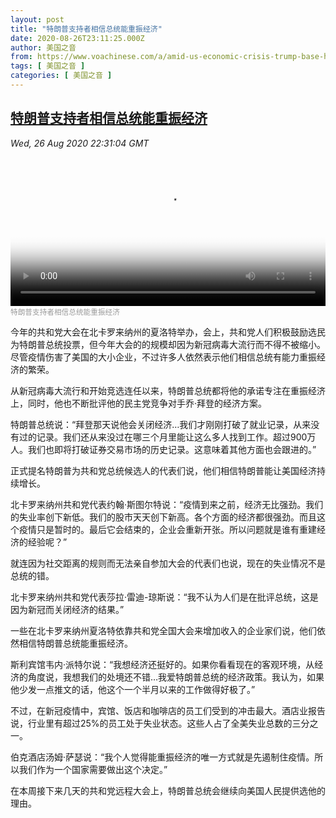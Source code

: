 ```yaml
---
layout: post
title: "特朗普支持者相信总统能重振经济"
date: 2020-08-26T23:11:25.000Z
author: 美国之音
from: https://www.voachinese.com/a/amid-us-economic-crisis-trump-base-has-faith-20200826/5559327.html
tags: [ 美国之音 ]
categories: [ 美国之音 ]
---
```

<!--1598483485000-->
[特朗普支持者相信总统能重振经济](https://www.voachinese.com/a/amid-us-economic-crisis-trump-base-has-faith-20200826/5559327.html)
------

<div>
<div><i>Wed, 26 Aug 2020 22:31:04 GMT</i></div><video poster="https://images.weserv.nl?url=gdb.voanews.com/05844fcb-b9f5-4621-9ae2-a21cdf88b8d4_tv_r1_s_w900.jpg" src="https://av.voanews.com/Videoroot/Pangeavideo/2020/08/0/05/05844fcb-b9f5-4621-9ae2-a21cdf88b8d4_240p.mp4" style="width:100%" controls></video><div><small style="color: #999;">特朗普支持者相信总统能重振经济</small></div><p>今年的共和党大会在北卡罗来纳州的夏洛特举办，会上，共和党人们积极鼓励选民为特朗普总统投票，但今年大会的的规模却因为新冠病毒大流行而不得不被缩小。尽管疫情伤害了美国的大小企业，不过许多人依然表示他们相信总统有能力重振经济的繁荣。</p><p>从新冠病毒大流行和开始竞选连任以来，特朗普总统都将他的承诺专注在重振经济上，同时，他也不断批评他的民主党竞争对手乔·拜登的经济方案。</p><p>特朗普总统说：“拜登那天说他会关闭经济…我们才刚刚打破了就业记录，从来没有过的记录。我们还从来没过在哪三个月里能让这么多人找到工作。超过900万人。我们也即将打破证券交易市场的历史记录。这意味着其他方面也会跟进的。”</p><p>正式提名特朗普为共和党总统候选人的代表们说，他们相信特朗普能让美国经济持续增长。</p><p>北卡罗来纳州共和党代表约翰·斯图尔特说：“疫情到来之前，经济无比强劲。我们的失业率创下新低。我们的股市天天创下新高。各个方面的经济都很强劲。而且这个疫情只是暂时的。最后它会结束的，企业会重新开张。所以问题就是谁有重建经济的经验呢？”</p><p>就连因为社交距离的规则而无法亲自参加大会的代表们也说，现在的失业情况不是总统的错。</p><p>北卡罗来纳州共和党代表莎拉·雷迪-琼斯说：“我不认为人们是在批评总统，这是因为新冠而关闭经济的结果。”</p><p>一些在北卡罗来纳州夏洛特依靠共和党全国大会来增加收入的企业家们说，他们依然相信特朗普总统能重振经济。</p><p>斯利宾馆韦内·派特尔说：“我想经济还挺好的。如果你看看现在的客观环境，从经济的角度说，我想我们的处境还不错…我爱特朗普总统的经济政策。我认为，如果他少发一点推文的话，他这个一个半月以来的工作做得好极了。”</p><p>不过，在新冠疫情中，宾馆、饭店和咖啡店的员工们受到的冲击最大。酒店业报告说，行业里有超过25%的员工处于失业状态。这些人占了全美失业总数的三分之一。</p><p>伯克酒店汤姆·萨瑟说：“我个人觉得能重振经济的唯一方式就是先遏制住疫情。所以我们作为一个国家需要做出这个决定。”</p><p>在本周接下来几天的共和党远程大会上，特朗普总统会继续向美国人民提供选他的理由。</p>
</div>
